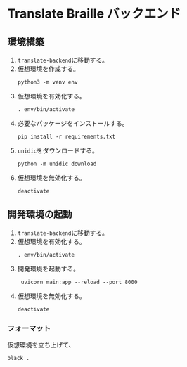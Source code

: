 # Translate Braille バックエンド

## 環境構築

1. `translate-backend`に移動する。
2. 仮想環境を作成する。
   ```shell
   python3 -m venv env
   ```
3. 仮想環境を有効化する。
   ```shell
   . env/bin/activate
   ```
4. 必要なパッケージをインストールする。
   ```shell
   pip install -r requirements.txt
   ```
5. `unidic`をダウンロードする。
   ```shell
   python -m unidic download
   ```
6. 仮想環境を無効化する。
   ```shell
   deactivate
   ```

## 開発環境の起動

1. `translate-backend`に移動する。
2. 仮想環境を有効化する。
   ```shell
   . env/bin/activate
   ```
3. 開発環境を起動する。
   ```shell
    uvicorn main:app --reload --port 8000
   ```
4. 仮想環境を無効化する。
   ```shell
   deactivate
   ```

### フォーマット

仮想環境を立ち上げて、

```shell
black .
```
